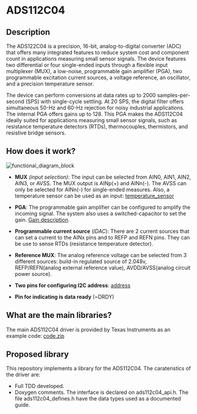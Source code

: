 # ADS112C04  

## Description 
The ADS122C04 is a precision, 16-bit, analog-to-digital converter (ADC) that offers many integrated features to reduce system cost and component count in applications measuring small sensor signals. The device features two differential or four single-ended inputs through a flexible input multiplexer (MUX), a low-noise, programmable gain amplifier (PGA), two programmable excitation current sources, a voltage reference, an oscillator, and a precision temperature sensor.  

The device can perform conversions at data rates up to 2000 samples-per-second (SPS) with single-cycle settling. At 20 SPS, the digital filter offers simultaneous 50-Hz and 60-Hz rejection for noisy industrial applications. The internal PGA offers gains up to 128. This PGA makes the ADS112C04 ideally suited for applications measuring small sensor signals, such as resistance temperature detectors (RTDs), thermocouples, thermistors, and resistive bridge sensors. 

## How does it work?
![functional_diagram_block](https://user-images.githubusercontent.com/72839552/151069685-0ab7d038-0e03-4c45-b663-1d20fb2735c6.JPG)  
 - **MUX** *(input selection)*: The input can be selected from AIN0, AIN1, AIN2, AIN3, or AVSS. The MUX output is AINp(+) and AINn(-). The AVSS can only be selected for AINn(-) for single-ended measures.  Also, a temperature sensor can be used as an input: [temperature_sensor](https://user-images.githubusercontent.com/72839552/151074039-c37bb740-a61c-4d7f-b767-b82d83fcb35c.JPG)

 - **PGA**: The programmable gain amplifier can be configured to amplify the incoming signal. The system also uses a switched-capacitor to set the gain. [Gain description](https://user-images.githubusercontent.com/72839552/151073672-82be4148-f497-4c45-9524-05cfa7692905.JPG).  
 
 - **Programmable current source** (*IDAC*): There are 2 current sources that can set a current to the AINx pins and to REFP and REFN pins. They can be use to sense RTDs (resistance temperature detector).  

 - **Reference MUX**: The analog reference voltage can be selected from 3 different sources: build-in regulated source of 2.048v, REFP/REFN(analog external reference value), AVDD/AVSS(analog circuit power source).

 - **Two pins for configuring I2C address**: [address](https://user-images.githubusercontent.com/72839552/151076076-6c353bac-b2a4-471f-b377-95c38b8e0339.JPG)

 - **Pin for indicating is data ready** (~DRDY)
  
## What are the main libraries?  
The main ADS112C04 driver is provided by Texas Instruments as an example code:  [code.zip](https://github.com/aralce/ADS112C04/files/7937650/sbam381.zip)  

## Proposed library
This repository implements a library for the ADS112C04. The carateristics of the driver are:
- Full TDD developed.
- Doxygen comments.
The interface is declared on ads112c04_api.h.
The file ads112c04_defines.h have the data types used as a documented guide.
